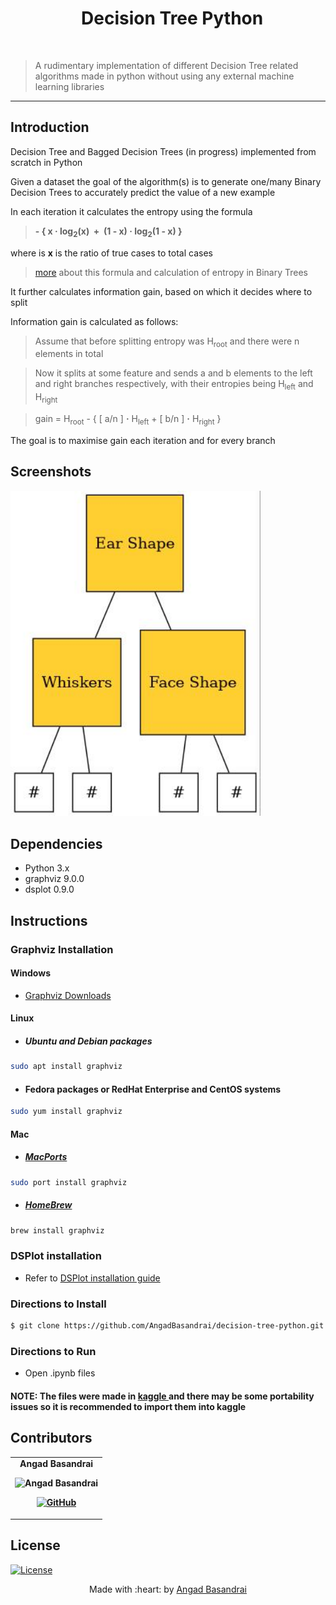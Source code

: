 <h1 align="center"> &nbsp;&nbsp;Decision Tree Python </h1>
<br/>

> A rudimentary implementation of different Decision Tree related algorithms made in python without using any external machine learning libraries

---

## Introduction

Decision Tree and Bagged Decision Trees (in progress) implemented from scratch in Python

Given a dataset the goal of the algorithm(s) is to generate one/many Binary Decision Trees to accurately predict the value of a new example

In each iteration it calculates the entropy using the formula

> **- { x **·** log<sub>2</sub>(x)&nbsp; + &nbsp;(1 - x) **·** log<sub>2</sub>(1 - x) }**
  
where is **x** is the ratio of true cases to total cases

> <a href="https://en.wikipedia.org/wiki/Binary_entropy_function">more</a> about this formula and calculation of entropy in Binary Trees

It further calculates information gain, based on which it decides where to split

Information gain is calculated as follows:
> Assume that before splitting entropy was H<sub>root</sub> and there were n elements in total

> Now it splits at some feature and sends a and b elements to the left and right branches respectively, with their entropies being H<sub>left</sub> and H<sub>right</sub>

> gain = H<sub>root</sub> - { [ a/n ] **·** H<sub>left</sub> + [ b/n ] **·** H<sub>right</sub> }

The goal is to maximise gain each iteration and for every branch

## Screenshots
<p>
<img src="tree.jpg" alt="Screenshot" width="400px"/>
</p>

## Dependencies
 - Python 3.x
 - graphviz 9.0.0
 - dsplot 0.9.0
## Instructions

### Graphviz Installation

#### Windows
- <a href="https://graphviz.org/download/">Graphviz Downloads</a>

#### Linux

- ##### Ubuntu and Debian packages
```sh
sudo apt install graphviz
```

- #### Fedora packages or RedHat Enterprise and CentOS systems
```sh
sudo yum install graphviz
```

#### Mac

- ##### <a href="https://www.macports.org/">MacPorts</a>
```sh
sudo port install graphviz
```

- ##### <a href="https://brew.sh/">HomeBrew</a>
```sh
brew install graphviz
```

### DSPlot installation

- Refer to <a href="https://github.com/billtrn/dsplot/blob/master/README.md">DSPlot installation guide</a>

### Directions to Install
```sh
$ git clone https://github.com/AngadBasandrai/decision-tree-python.git
```

### Directions to Run
- Open .ipynb files

#### NOTE: The files were made in <a href="https://www.kaggle.com/"> kaggle </a> and there may be some portability issues so it is recommended to import them into kaggle
  
## Contributors
<table align="center">
	<tr align="center" style="font-weight:bold">
		<td>
		Angad Basandrai
		<p align="center">
			<img src = "https://avatars.githubusercontent.com/u/112087272?v=4" width="150" height="150" alt="Angad Basandrai">
		</p>
			<p align="center">
				<a href = "https://github.com/AngadBasandrai">
					<img src = "http://www.iconninja.com/files/241/825/211/round-collaboration-social-github-code-circle-network-icon.svg" width="36" height = "36" alt="GitHub"/>
				</a>
			</p>
		</td>
	</tr>
</table>

## License
[![License](http://img.shields.io/:license-gpl3-blue.svg?style=flat-square)]([http://badges.mit-license.org](https://www.gnu.org/licenses/gpl-3.0.en.html#license-text))

<p align="center">
	Made with :heart: by <a href="https://github.com/AngadBasandrai" target="_blank">Angad Basandrai</a>
</p>
